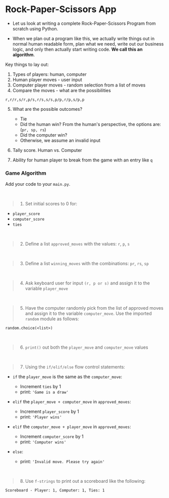 # Rock-Paper-Scissors App

* Let us look at writing a complete Rock-Paper-Scissors Program from scratch using Python.

* When we plan out a program like this, we actually write things out in normal human readable form, plan what we need, write out our business logic, and only then actually start writing code. **We call this an algorithm**.

Key things to lay out:

1. Types of players: human, computer
2. Human player moves - user input
3. Computer player moves - random selection from a list of moves
4. Compare the moves - what are the possibilities
```
r,r/r,s/r,p/s,r/s,s/s,p/p,r/p,s/p,p
```
5. What are the possible outcomes?
    * Tie
    * Did the human win? From the human's perspective, the options are: (`pr, sp, rs`)
    * Did the computer win?
    * Otherwise, we assume an invalid input

6. Tally score. Human vs. Computer

7. Ability for human player to break from the game with an entry like `q`

### Game Algorithm

Add your code to your `main.py`.

&nbsp;
>1. Set initial scores to 0 for:
  * `player_score`
  * `computer_score`
  * `ties`

&nbsp;
>2. Define a list `approved_moves` with the values: `r`, `p`, `s`

&nbsp;
>3. Define a list `winning_moves` with the combinations: `pr`, `rs`, `sp`

&nbsp;
>4. Ask keyboard user for input `(r, p or s)` and assign it to the variable `player_move`

&nbsp;
>5. Have the computer randomly pick from the list of approved moves and assign it to the variable `computer_move`. Use the imported `random` module as follows:
```
random.choice(<list>)
```

&nbsp;
>6. `print()` out both the `player_move` and `computer_move` values

&nbsp;
>7. Using the `if/elif/else` flow control statements:

* `if` the `player_move` is the same as the `computer_move`:
    * Increment `ties` by 1
    * print: `'Game is a draw'`

* `elif` the `player_move + computer_move` in `approved_moves`:
    * Increment `player_score` by 1
    * print: `'Player wins'`

* `elif` the `computer_move + player_move` in `approved_moves`:
    * Increment `computer_score` by 1
    * print: `'Computer wins'`

* `else`:
    * print: `'Invalid move. Please try again'` 

&nbsp;
>8. Use `f-strings` to print out a scoreboard like the following:
```
Scoreboard - Player: 1, Computer: 1, Ties: 1
```